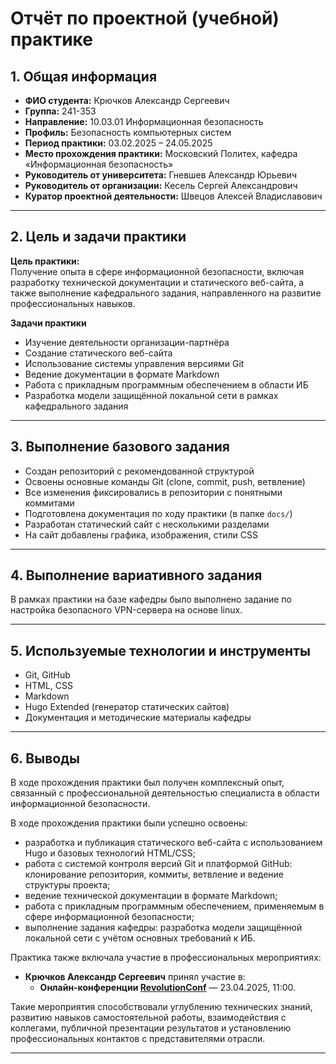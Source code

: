 # Отчёт по проектной (учебной) практике

## 1. Общая информация

- **ФИО студента:** Крючков Александр Сергеевич  
- **Группа:** 241-353  
- **Направление:** 10.03.01 Информационная безопасность  
- **Профиль:** Безопасность компьютерных систем  
- **Период практики:** 03.02.2025 – 24.05.2025  
- **Место прохождения практики:** Московский Политех, кафедра «Информационная безопасность»  
- **Руководитель от университета:** Гневшев Александр Юрьевич  
- **Руководитель от организации:** Кесель Сергей Александрович  
- **Куратор проектной деятельности:** Швецов Алексей Владиславович

---

## 2. Цель и задачи практики

**Цель практики:**  
Получение опыта в сфере информационной безопасности, включая разработку технической документации и статического веб-сайта, а также выполнение кафедрального задания, направленного на развитие профессиональных навыков.

**Задачи практики**

- Изучение деятельности организации-партнёра  
- Создание статического веб-сайта  
- Использование системы управления версиями Git  
- Ведение документации в формате Markdown  
- Работа с прикладным программным обеспечением в области ИБ  
- Разработка модели защищённой локальной сети в рамках кафедрального задания


---

## 3. Выполнение базового задания

- Создан репозиторий с рекомендованной структурой  
- Освоены основные команды Git (clone, commit, push, ветвление)
- Все изменения фиксировались в репозитории с понятными коммитами
- Подготовлена документация по ходу практики (в папке `docs/`)  
- Разработан статический сайт с несколькими разделами  
- На сайт добавлены графика, изображения, стили CSS  


---

## 4. Выполнение вариативного задания

В рамках практики на базе кафедры было выполнено задание по настройка безопасного VPN-сервера на основе linux. 

---

## 5. Используемые технологии и инструменты

- Git, GitHub  
- HTML, CSS  
- Markdown  
- Hugo Extended (генератор статических сайтов)  
- Документация и методические материалы кафедры

---

## 6. Выводы

В ходе прохождения практики был получен комплексный опыт, связанный с профессиональной деятельностью специалиста в области информационной безопасности.

В ходе прохождения практики были успешно освоены:

- разработка и публикация статического веб-сайта с использованием Hugo и базовых технологий HTML/CSS;
- работа с системой контроля версий Git и платформой GitHub: клонирование репозитория, коммиты, ветвление и ведение структуры проекта;
- ведение технической документации в формате Markdown;
- работа с прикладным программным обеспечением, применяемым в сфере информационной безопасности;
- выполнение задания кафедры: разработка модели защищённой локальной сети с учётом основных требований к ИБ.

Практика также включала участие в профессиональных мероприятиях:

- **Крючков Александр Сергеевич** принял участие в:
  - **Онлайн-конференции [RevolutionConf](https://revolutionconf.ru/)** — 23.04.2025, 11:00.  

Такие мероприятия способствовали углублению технических знаний, развитию навыков самостоятельной работы, взаимодействия с коллегами, публичной презентации результатов и установлению профессиональных контактов с представителями отрасли.

---
